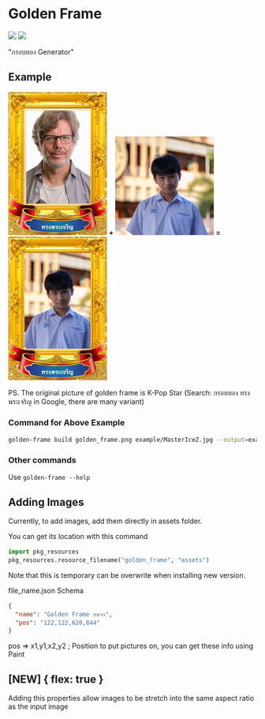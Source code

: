 # Golden Frame

[![](https://img.shields.io/pypi/v/golden-frame)](https://pypi.org/project/golden-frame)
[![](https://img.shields.io/pypi/dm/golden-frame)](https://pypi.org/project/golden-frame)

"กรอบทอง Generator"

## Example

<img src="https://github.com/Leomotors/golden-frame/raw/main/golden_frame/assets/golden_frame.png" width=200 /> **+**
<img src="example/MasterIceZ.jpg" width = 200 /> **=**
<img src="example/New-MasterIceZ.png" width=200 />

PS. The original picture of golden frame is K-Pop Star (Search: กรอบทอง ทรงพระเจริญ in Google, there are many variant)

### Command for Above Example

```bash
golden-frame build golden_frame.png example/MasterIceZ.jpg --output=example/New-MasterIceZ.png
```

### Other commands

Use `golden-frame --help`

## Adding Images

Currently, to add images, add them directly in assets folder.

You can get its location with this command

```python
import pkg_resources
pkg_resources.resource_filename("golden_frame", "assets")
```

Note that this is temporary can be overwrite when installing new version.

file_name.json Schema

```json
{
  "name": "Golden Frame ทพจร",
  "pos": "122,122,620,844"
}
```

pos => x1,y1,x2,y2 ; Position to put pictures on, you can get these info using Paint

## [NEW] { flex: true }

Adding this properties allow images to be stretch into the same aspect ratio as the input image

